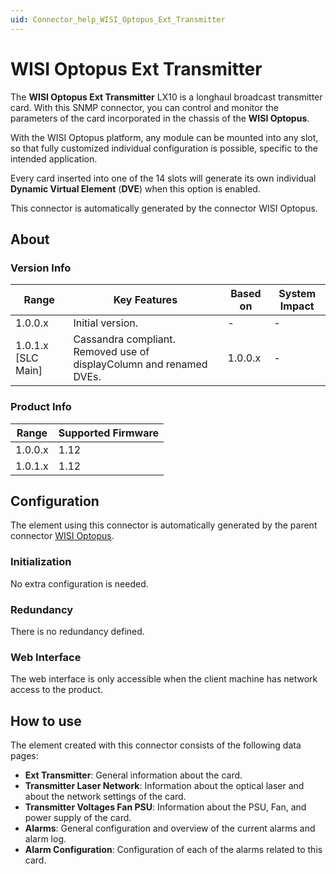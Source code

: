 ```yaml
---
uid: Connector_help_WISI_Optopus_Ext_Transmitter
---
```


# WISI Optopus Ext Transmitter

The **WISI Optopus Ext Transmitter** LX10 is a longhaul broadcast transmitter card. With this SNMP connector, you can control and monitor the parameters of the card incorporated in the chassis of the **WISI Optopus**.

With the WISI Optopus platform, any module can be mounted into any slot, so that fully customized individual configuration is possible, specific to the intended application.

Every card inserted into one of the 14 slots will generate its own individual **Dynamic Virtual Element** (**DVE**) when this option is enabled.

This connector is automatically generated by the connector WISI Optopus.

## About

### Version Info

| **Range**            | **Key Features**                                                    | **Based on** | **System Impact** |
|----------------------|---------------------------------------------------------------------|--------------|-------------------|
| 1.0.0.x              | Initial version.                                                    | \-           | \-                |
| 1.0.1.x \[SLC Main\] | Cassandra compliant. Removed use of displayColumn and renamed DVEs. | 1.0.0.x      | \-                |

### Product Info

| Range     | Supported Firmware     |
|-----------|------------------------|
| 1.0.0.x   | 1.12                   |
| 1.0.1.x   | 1.12                   |

## Configuration

The element using this connector is automatically generated by the parent connector [WISI Optopus](xref:Connector_help_WISI_Optopus).

### Initialization

No extra configuration is needed.

### Redundancy

There is no redundancy defined.

### Web Interface

The web interface is only accessible when the client machine has network access to the product.

## How to use

The element created with this connector consists of the following data pages:

- **Ext Transmitter**: General information about the card.
- **Transmitter Laser Network**: Information about the optical laser and about the network settings of the card.
- **Transmitter Voltages Fan PSU**: Information about the PSU, Fan, and power supply of the card.
- **Alarms**: General configuration and overview of the current alarms and alarm log.
- **Alarm Configuration**: Configuration of each of the alarms related to this card.
